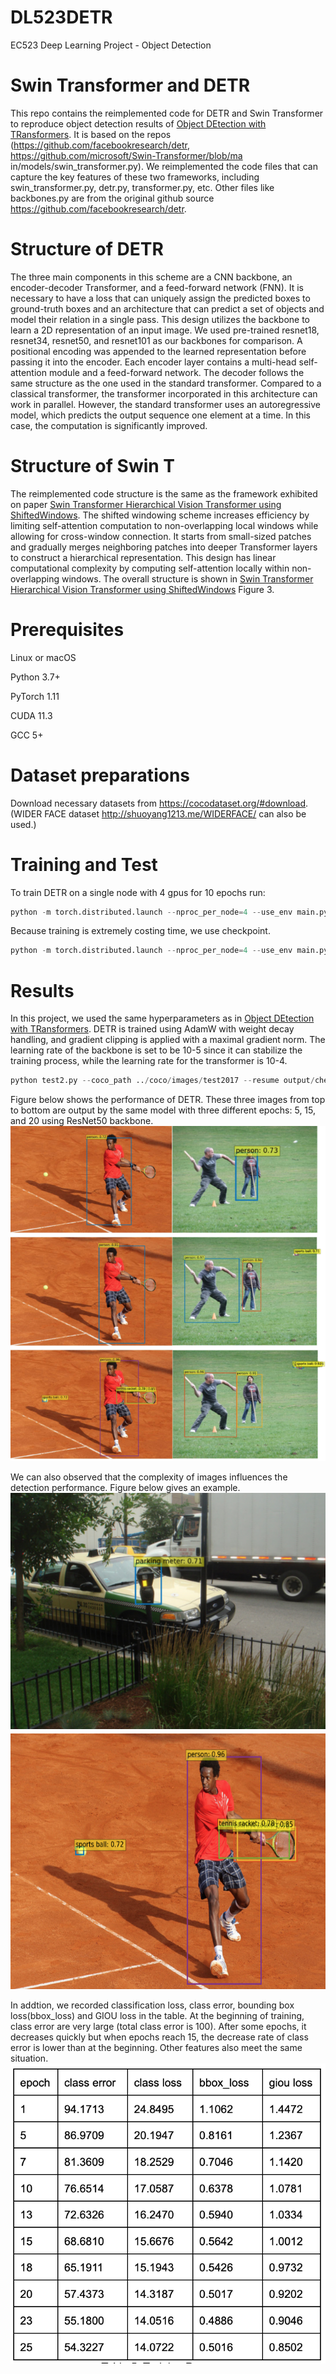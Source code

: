 # DL523DETR
EC523 Deep Learning Project - Object Detection

# Swin Transformer and DETR
This repo contains the reimplemented code for DETR and Swin Transformer to reproduce object detection results of [Object DEtection with TRansformers](https://arxiv.org/abs/2005.12872). It is based on the repos (https://github.com/facebookresearch/detr, https://github.com/microsoft/Swin-Transformer/blob/ma
in/models/swin_transformer.py). We reimplemented the code files that can capture the key features of these two frameworks, including swin_transformer.py, detr.py, transformer.py, etc. Other files like backbones.py are from the original github source https://github.com/facebookresearch/detr.

# Structure of DETR
The three main components in this scheme are a CNN backbone, an encoder-decoder Transformer, and a feed-forward network (FNN). It is necessary to have a loss that can uniquely assign the predicted boxes to ground-truth boxes and an architecture that can predict a set of objects and model their relation in a single pass. This design utilizes the backbone to learn a 2D representation of an input image. We used pre-trained resnet18, resnet34, resnet50, and resnet101 as our backbones for comparison. A positional encoding was appended to the learned representation before passing it into the encoder. Each encoder layer contains a multi-head self-attention module and a feed-forward network. The decoder follows the same structure as the one used in the standard transformer.  Compared to a classical transformer, the transformer incorporated in this architecture can work in parallel. However, the standard transformer uses an autoregressive model, which predicts the output sequence one element at a time. In this case, the computation is significantly improved. 


# Structure of Swin T
The reimplemented code structure is the same as the framework exhibited on paper [Swin Transformer Hierarchical Vision Transformer using ShiftedWindows](https://arxiv.org/abs/2103.14030). The shifted windowing scheme increases efficiency by limiting self-attention computation to non-overlapping local windows while allowing for cross-window connection. It starts from small-sized patches and gradually merges neighboring patches into deeper Transformer layers to construct a hierarchical representation. This design has linear computational complexity by computing self-attention locally within non-overlapping windows. The overall structure is shown in [Swin Transformer Hierarchical Vision Transformer using ShiftedWindows](https://arxiv.org/abs/2103.14030) Figure 3.

# Prerequisites
Linux or macOS 

Python 3.7+

PyTorch 1.11

CUDA 11.3

GCC 5+

# Dataset preparations
Download necessary datasets from https://cocodataset.org/#download. (WIDER FACE dataset http://shuoyang1213.me/WIDERFACE/ can also be used.)

# Training and Test
To train DETR on a single node with 4 gpus for 10 epochs run:
```python  
python -m torch.distributed.launch --nproc_per_node=4 --use_env main.py --coco_path ../coco/images --output_dir output 
```
Because training is extremely costing time, we use checkpoint.
```python
python -m torch.distributed.launch --nproc_per_node=4 --use_env main.py --coco_path ../coco/images --output_dir output --start_epoch 3 --resume output/checkpoint.pth --epochs 10
```

# Results
In this project, we used the same hyperparameters as in [Object DEtection with TRansformers](https://arxiv.org/abs/2005.12872). DETR is trained using AdamW with weight decay handling, and gradient clipping is applied with a maximal gradient norm. The learning rate of the backbone is set to be 10-5 since it can stabilize the training process, while the learning rate for the transformer is 10-4.

```python
python test2.py --coco_path ../coco/images/test2017 --resume output/checkpoint_9.pth
```
Figure below shows the performance of DETR. These three images from top to bottom are output by the same model with three different epochs: 5, 15, and 20 using ResNet50 backbone.
![show_epc3](https://github.com/JingmeiY/DL523DETR/blob/main/results%20images/1.png)

We can also observed that the complexity of images influences the detection performance. Figure below gives an example.
![show_epc4](https://github.com/JingmeiY/DL523DETR/blob/main/results%20images/2.png)
![show_epc5](https://github.com/JingmeiY/DL523DETR/blob/main/results%20images/3.png)

In addtion, we recorded classification loss, class error, bounding box loss(bbox_loss) and GIOU loss in the table. At the beginning of training, class error are very large (total class error is 100). After some epochs, it decreases quickly but when epochs reach 15, the decrease rate of class error is lower than at the beginning. Other features also meet the same situation.
![show_epc6](https://github.com/JingmeiY/DL523DETR/blob/main/results%20images/training%20process.png)

